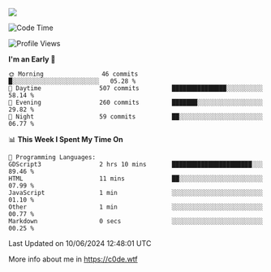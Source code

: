 <a href="https://wakatime.com"><img src="https://wakatime.com/share/@c0dezin/b7f18a7c-ab3a-40b8-8bc7-b1b7bf71f1d6.svg" /></a>

<!--START_SECTION:waka-->
![Code Time](http://img.shields.io/badge/Code%20Time-36%20hrs%209%20mins-blue)

![Profile Views](http://img.shields.io/badge/Profile%20Views-0-blue)

**I'm an Early 🐤** 

```text
🌞 Morning                46 commits          █░░░░░░░░░░░░░░░░░░░░░░░░   05.28 % 
🌆 Daytime                507 commits         ███████████████░░░░░░░░░░   58.14 % 
🌃 Evening                260 commits         ███████░░░░░░░░░░░░░░░░░░   29.82 % 
🌙 Night                  59 commits          ██░░░░░░░░░░░░░░░░░░░░░░░   06.77 % 
```


📊 **This Week I Spent My Time On** 

```text
💬 Programming Languages: 
GDScript3                2 hrs 10 mins       ██████████████████████░░░   89.46 % 
HTML                     11 mins             ██░░░░░░░░░░░░░░░░░░░░░░░   07.99 % 
JavaScript               1 min               ░░░░░░░░░░░░░░░░░░░░░░░░░   01.10 % 
Other                    1 min               ░░░░░░░░░░░░░░░░░░░░░░░░░   00.77 % 
Markdown                 0 secs              ░░░░░░░░░░░░░░░░░░░░░░░░░   00.25 % 
```


 Last Updated on 10/06/2024 12:48:01 UTC
<!--END_SECTION:waka-->

More info about me in https://c0de.wtf
